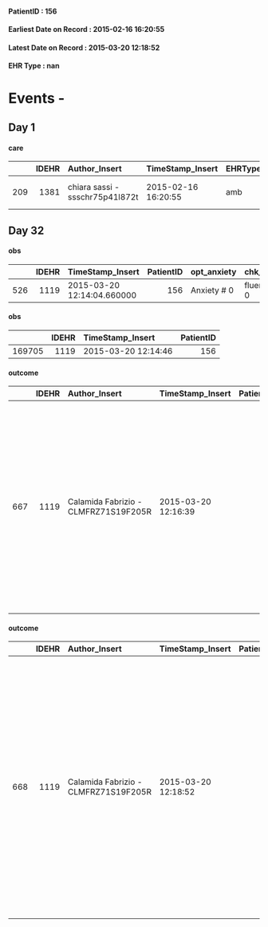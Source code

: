 
#### PatientID : 156
#### Earliest Date on Record : 2015-02-16 16:20:55
#### Latest Date on Record : 2015-03-20 12:18:52
#### EHR Type : nan

# Events - 

## Day 1

#### care
|     |   IDEHR | Author_Insert                   | TimeStamp_Insert    | EHRType   |   PatientID |   IDGESTIONE_AUSILI |   ds_ncons |   opt_annulla_consegna | dt_Ric_consegna     | dt_ric_cons_forn    | opt_ausilio              |
|----:|--------:|:--------------------------------|:--------------------|:----------|------------:|--------------------:|-----------:|-----------------------:|:--------------------|:--------------------|:-------------------------|
| 209 |    1381 | chiara sassi - ssschr75p41l872t | 2015-02-16 16:20:55 | amb       |         156 |                  51 |      24324 |                      0 | 2015-01-02 00:00:00 | 2015-01-05 00:00:00 | headband alzacoperte # 0 |


## Day 32

#### obs
|     |   IDEHR | TimeStamp_Insert           |   PatientID | opt_anxiety   | chk_eloquence     | asthenia   | dyspnoea   | body_temp    | agitation_behavior_freq   | cognitive_state       |
|----:|--------:|:---------------------------|------------:|:--------------|:------------------|:-----------|:-----------|:-------------|:--------------------------|:----------------------|
| 526 |    1119 | 2015-03-20 12:14:04.660000 |         156 | Anxiety # 0   | fluent speech # 0 | Severe # 3 | No # 0     | Apyrexia # 0 | agitated at times # 2     | confused at times 0 # |

#### obs
|        |   IDEHR | TimeStamp_Insert    |   PatientID |
|-------:|--------:|:--------------------|------------:|
| 169705 |    1119 | 2015-03-20 12:14:46 |         156 |

#### outcome
|     |   IDEHR | Author_Insert                        | TimeStamp_Insert    |   PatientID |   IDDigitalSignDocument |   IDPAI_VIDAS | opt_problem                    |   opt_problem_num | opt_obiettivo                                                                                                         |   opt_obiettivo_num | opt_stato_problema   |   opt_stato_problema_num | opt_interventi                                                                                                                                                                                                                                                                                                |   opt_interventi_num |
|----:|--------:|:-------------------------------------|:--------------------|------------:|------------------------:|--------------:|:-------------------------------|------------------:|:----------------------------------------------------------------------------------------------------------------------|--------------------:|:---------------------|-------------------------:|:--------------------------------------------------------------------------------------------------------------------------------------------------------------------------------------------------------------------------------------------------------------------------------------------------------------|---------------------:|
| 667 |    1119 | Calamida Fabrizio - CLMFRZ71S19F205R | 2015-03-20 12:16:39 |         156 |                   38163 |          1671 | Abnormal neurological # 30 = 0 |                 4 | Reduction and Cancellation of episodes of confusion and / or hallucinations, delirium, psychomotor agitation # 59 = 0 |                   4 | Open Problem # 1     |                        1 | PAI Implementation - The operator asks the patient simple and closed questions ed√ † simple guidelines # 476 = 0; Implementation PAI - Provide simple explanations that do not give rise to misunderstandings # 481 = 0; Counseling - Transmitting the patient's own interest and friendly attitude # 484 = 0 |                    4 |

#### outcome
|     |   IDEHR | Author_Insert                        | TimeStamp_Insert    |   PatientID |   IDDigitalSignDocument |   IDPAI_VIDAS | opt_problem                                                      |   opt_problem_num | opt_obiettivo                                                           |   opt_obiettivo_num | opt_stato_problema   |   opt_stato_problema_num | opt_interventi                                                                                                                                                                                                                                                                                                              |   opt_interventi_num |
|----:|--------:|:-------------------------------------|:--------------------|------------:|------------------------:|--------------:|:-----------------------------------------------------------------|------------------:|:------------------------------------------------------------------------|--------------------:|:---------------------|-------------------------:|:----------------------------------------------------------------------------------------------------------------------------------------------------------------------------------------------------------------------------------------------------------------------------------------------------------------------------|---------------------:|
| 668 |    1119 | Calamida Fabrizio - CLMFRZ71S19F205R | 2015-03-20 12:18:52 |         156 |                   38164 |          1672 | Impaired mobility † ¬ / limitation of physical movement # 27 = 0 |                 4 | Minimize possibilities ¬ † injury. If present, maintaining QoL # 47 = 0 |                   4 | Open Problem # 1     |                        1 | Implementation PAI - Maintain a correct position in the bed # 293 = 0; Implementation PAI - Avoid flawed positions # 294 = 0; Implementation of the PAI - Keep the skin well hydrated and elastic # 295 = 0; Implementation of the PAI - Program the change of position that reduces pressure in vulnerable areas # 292 = 0 |                    4 |


